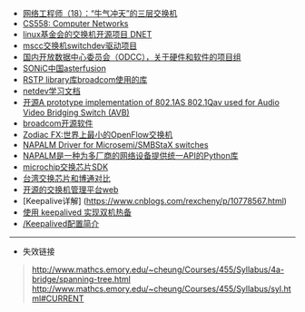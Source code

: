 - [网络工程师（18）：“牛气冲天”的三层交换机](https://zhuanlan.zhihu.com/p/138378321)
- [CS558: Computer Networks](https://www.cs.emory.edu/~cheung/Courses/558/Syllabus/syl.html#CURRENT)
- [linux基金会的交换机开源项目 DNET](https://dent.dev/)
- [mscc交换机switchdev驱动项目](https://bootlin.com/blog/free-electrons-contributes-linux-support-for-microsemi-mips-soc/)
- [国内开放数据中心委员会（ODCC），关于硬件和软件的项目组](http://www.opendatacenter.cn/work-group/p-958516783572459522.html)
- [SONiC中国asterfusion](https://asterfusion.com/index.php/zh/)
- [RSTP library库broadcom使用的库](http://rstplib.sourceforge.net/docs.html)
- [netdev学习文档](https://people.netfilter.org/pablo/netdev0.1/papers/)
- [开源A prototype implementation of 802.1AS 802.1Qav used for Audio Video Bridging Switch (AVB)](https://github.com/toghraee/AVB-Switch/tree/master/msrp)
- [broadcom开源软件](https://github.com/Broadcom-Network-Switching-Software)
- [Zodiac FX:世界上最小的OpenFlow交换机](https://cloud.tencent.com/developer/article/1082890)
- [NAPALM Driver for Microsemi/SMBStaX switches](https://github.com/ckishimo/napalm-smbstax)
- [NAPALM是一种为多厂商的网络设备提供统一API的Python库](https://github.com/napalm-automation/napalm)
- [microchip交换芯片SDK](https://github.com/microchip-ung)
- [台湾交换芯片和博通对比](https://www.embeddedethernetmodules.com/sale-12936269-l3-management-10g-ethernet-switch-turn-key-custom-services-28-54-port.html)
- [开源的交换机管理平台web](https://github.com/picone/SwitchManage)
- [Keepalive详解] (https://www.cnblogs.com/rexcheny/p/10778567.html)
- [使用 keepalived 实现双机热备](https://shaocheng.li/posts/2019/08/24/)
- [/Keepalived配置简介](https://keepalived-doc.readthedocs.io/zh-cn/latest/Keepalived%E9%85%8D%E7%BD%AE%E7%AE%80%E4%BB%8B.html)







---
- 失效链接
> http://www.mathcs.emory.edu/~cheung/Courses/455/Syllabus/4a-bridge/spanning-tree.html
> http://www.mathcs.emory.edu/~cheung/Courses/455/Syllabus/syl.html#CURRENT

